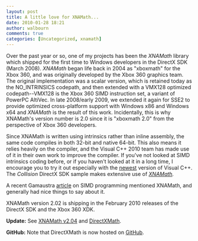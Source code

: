 ```yaml
---
layout: post
title: A little love for XNAMath...
date: 2010-01-28 18:21
author: walbourn
comments: true
categories: [Uncategorized, xnamath]
---
```

Over the past year or so, one of my projects has been the <em>XNAMath </em>library which shipped for the first time to Windows developers in the DirectX SDK (March 2008). <em>XNAMath </em>began life back in 2004 as "xboxmath" for the Xbox 360, and was originally developed by the Xbox 360 graphics team. The original implementation was a scalar version, which is retained today as the NO_INTRINSICS codepath, and then extended with a VMX128 optimized codepath--VMX128 is the Xbox 360 SIMD instruction set, a variant of PowerPC AltiVec. In late 2008/early 2009, we extended it again for SSE2 to provide optimized cross-platform support with Windows x86 and Windows x64 and <em>XNAMath </em>is the result of this work. Incidentally, this is why XNAMath's version number is 2.0 since it is "xboxmath 2.0" from the perspective of Xbox 360 developers.

Since XNAMath is written using intrinsics rather than inline assembly, the same code compiles in both 32-bit and native 64-bit. This also means it relies heavily on the compiler, and the Visual C++ 2010 team has made use of it in their own work to improve the compiler. If you've not looked at SIMD intrinsics coding before, or if you haven't looked at it in a long time, I encourage you to try it out especially with the <a title="newest" href="http://www.microsoft.com/visualstudio/en-us/products/2010/default.mspx">newest</a> version of Visual C++. The <em>Collision</em> DirectX SDK sample makes extensive use of <em><a title="XNAMath" href="http://msdn.microsoft.com/en-us/library/ee415571.aspx">XNAMath</a>.</em>

A recent Gamaustra <a title="article" href="http://www.gamasutra.com/view/feature/4248/designing_fast_crossplatform_simd_.php">article</a> on SIMD programming mentioned XNAMath, and generally had nice things to say about it.

XNAMath version 2.02 is shipping in the February 2010 releases of the DirectX SDK and the Xbox 360 XDK.

<strong>Update:</strong> See <a title="Games for Windows and the DirectX SDK Blog" href="http://blogs.msdn.com/b/chuckw/archive/2011/02/23/xna-math-version-2-04.aspx">XNAMath v2.04</a> and <a href="http://msdn.microsoft.com/en-us/library/windows/desktop/hh437833.aspx">DirectXMath</a>.

<strong>GitHub:</strong> Note that DirectXMath is now hosted on <a href="https://github.com/Microsoft/DirectXMath">GitHub</a>.
